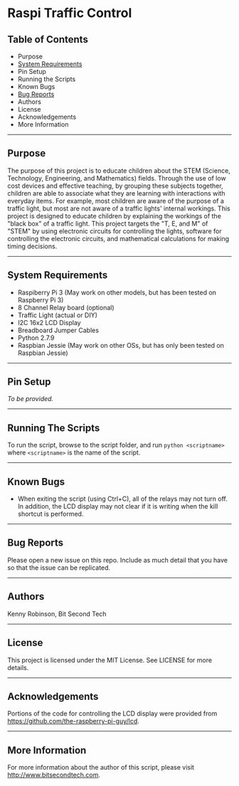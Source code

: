# Raspi Traffic Control

## Table of Contents
* Purpose
* [System Requirements](#system-requirements)
* Pin Setup
* Running the Scripts
* Known Bugs
* [Bug Reports](#bug-reports)
* Authors
* License
* Acknowledgements
* More Information

----

## Purpose 
The purpose of this project is to educate children about the STEM (Science, Technology, 
Engineering, and Mathematics) fields. Through the use of low cost devices and effective 
teaching, by grouping these subjects together, children are able to associate what they 
are learning with interactions with everyday items. For example, most children are 
aware of the purpose of a traffic light, but most are not aware of a traffic lights' 
internal workings. This project is designed to educate children by explaining the 
workings of the "black box" of a traffic light. This project targets the "T, E, and 
M" of "STEM" by using electronic circuits for controlling the lights, software for 
controlling the electronic circuits, and mathematical calculations for making 
timing decisions.

----

## System Requirements
* Raspiberry Pi 3 (May work on other models, but has been tested on Raspberry Pi 3)
* 8 Channel Relay board (optional)
* Traffic Light (actual or DIY)
* I2C 16x2 LCD Display
* Breadboard Jumper Cables
* Python 2.7.9
* Raspbian Jessie (May work on other OSs, but has only been tested on Raspbian Jessie)

----

## Pin Setup
*To be provided.*

----

## Running The Scripts
To run the script, browse to the script folder, and run `python <scriptname>` where `<scriptname>` is the name of the script.

----

## Known Bugs
* When exiting the script (using Ctrl+C), all of the relays may not turn off. In addition, the LCD display may not clear if it is writing when the kill shortcut is performed.
----

## Bug Reports
Please open a new issue on this repo. Include as much detail that you have so that the issue can be replicated.

----

## Authors
Kenny Robinson, Bit Second Tech

----

## License
This project is licensed under the MIT License.  See LICENSE for more details.

----

## Acknowledgements
Portions of the code for controlling the LCD display were provided from https://github.com/the-raspberry-pi-guy/lcd. 

----

## More Information
For more information about the author of this script, please visit http://www.bitsecondtech.com.
